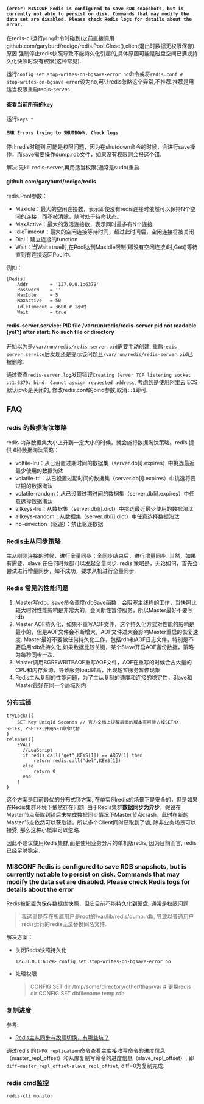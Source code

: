 #### `(error) MISCONF Redis is configured to save RDB snapshots, but is currently not able to persist on disk. Commands that may modify the data set are disabled. Please check Redis logs for details about the error.`

在redis-cli运行`ping`命令时碰到(之前直接调用github.com/garyburd/redigo/redis.Pool.Close(),client退出时数据无权限保存).
原因:强制停止redis快照导致不能持久化引起的,具体原因可能是磁盘空间已满或持久化快照时没有权限(这种常见).

运行`config set stop-writes-on-bgsave-error no`命令或将`redis.conf # stop-writes-on-bgsave-error`设为no,可让redis忽略这个异常,不推荐.推荐是用适当权限重启redis-server.

#### 查看当前所有的key

运行`keys *`

#### `ERR Errors trying to SHUTDOWN. Check logs`

停止redis时碰到,可能是权限问题，因为在shutdown命令的时候，会进行save操作，而save需要操作dump.rdb文件，如果没有权限则会报这个错.

解决:先kill redis-server,再用适当权限(通常是sudo)重启.

#### github.com/garyburd/redigo/redis

redis.Pool参数：

- MaxIdle：最大的空闲连接数，表示即使没有redis连接时依然可以保持N个空闲的连接，而不被清除，随时处于待命状态。
- MaxActive：最大的激活连接数，表示同时最多有N个连接
- IdleTimeout：最大的空闲连接等待时间，超过此时间后，空闲连接将被关闭
- Dial：建立连接的function
- Wait：当Wait=true时,在Pool达到MaxIdle限制(即没有空闲连接)时,Get()等待直到有连接返回Pool中.

 例如：
```
[Redis]
	Addr        = '127.0.0.1:6379'
	Password    = ''
	MaxIdle     = 5
	MaxActive   = 50
	IdleTimeout = 3600 # 1小时
	Wait        = true
```

#### redis-server.service: PID file /var/run/redis/redis-server.pid not readable (yet?) after start: No such file or directory
开始以为是`/var/run/redis/redis-server.pid`需要手动创建, 重启`redis-server.service`后发现还是提示该问题且`/var/run/redis/redis-server.pid`已被删除.

通过查查`redis-server.log`发现错误`Creating Server TCP listening socket ::1:6379: bind: Cannot assign requested address`, 考虑到是使用阿里云 ECS默认ipv6是关闭的, 修改redis.conf的bind参数,取消`::1`即可.

## FAQ
### redis 的数据淘汰策略
redis 内存数据集大小上升到一定大小的时候，就会施行数据淘汰策略。redis 提供 6种数据淘汰策略：
- voltile-lru：从已设置过期时间的数据集（server.db[i].expires）中挑选最近最少使用的数据淘汰
- volatile-ttl：从已设置过期时间的数据集（server.db[i].expires）中挑选将要过期的数据淘汰
- volatile-random：从已设置过期时间的数据集（server.db[i].expires）中任意选择数据淘汰
- allkeys-lru：从数据集（server.db[i].dict）中挑选最近最少使用的数据淘汰
- allkeys-random：从数据集（server.db[i].dict）中任意选择数据淘汰
- no-enviction（驱逐）：禁止驱逐数据

### [Redis主从同步策略](https://blog.csdn.net/sk199048/article/details/50725369)
主从刚刚连接的时候，进行全量同步；全同步结束后，进行增量同步. 当然，如果有需要，slave 在任何时候都可以发起全量同步. redis 策略是，无论如何，首先会尝试进行增量同步，如不成功，要求从机进行全量同步.

### Redis 常见的性能问题
1. Master写rdb，save命令调度rdbSave函数，会阻塞主线程的工作，当快照比较大时对性能影响是非常大的，会间断性暂停服务，所以Master最好不要写rdb
1. Master AOF持久化，如果不重写AOF文件，这个持久化方式对性能的影响是最小的，但是AOF文件会不断增大，AOF文件过大会影响Master重启的恢复速度. Master最好不要做任何持久化工作，包括rdb和AOF日志文件，特别是不要启用rdb做持久化,如果数据比较关键，某个Slave开启AOF备份数据，策略为每秒同步一次.
1. Master调用BGREWRITEAOF重写AOF文件，AOF在重写的时候会占大量的CPU和内存资源，导致服务load过高，出现短暂服务暂停现象
1. Redis主从复制的性能问题，为了主从复制的速度和连接的稳定性，Slave和Master最好在同一个局域网内

### 分布式锁
```
tryLock(){  
    SET Key UniqId Seconds // 官方文档上提醒后面的版本有可能去掉SETNX, SETEX, PSETEX,并用SET命令代替
}
release(){  
    EVAL(
      //LuaScript
      if redis.call("get",KEYS[1]) == ARGV[1] then
          return redis.call("del",KEYS[1])
      else
          return 0
      end
    )
}
```

这个方案是目前最优的分布式锁方案, 在单实例redis的场景下是安全的，但是如果在Redis集群环境下依然存在问题: 由于Redis集群**数据同步为异步**，假设在Master节点获取到锁后未完成数据同步情况下Master节点crash，此时在新的Master节点依然可以获取锁，所以多个Client同时获取到了锁, 除非业务场景可以接受, 那么这种小概率可以忽略. 

因此不建议使用Redis集群,而是使用业务分片的单机版redis, 因为目前而言, redis已经足够稳定.

### MISCONF Redis is configured to save RDB snapshots, but is currently not able to persist on disk. Commands that may modify the data set are disabled. Please check Redis logs for details about the error
Redis被配置为保存数据库快照，但它目前不能持久化到硬盘, 通常是权限问题.

> 我这里是存在所属用户是root的/var/lib/redis/dump.rdb, 导致以普通用户redis运行的redis无法替换同名文件.

解决方案：
- 关闭Redis快照持久化

    `127.0.0.1:6379> config set stop-writes-on-bgsave-error no`
- 处理权限

    > CONFIG SET dir /tmp/some/directory/other/than/var # 更换redis dir
    > CONFIG SET dbfilename temp.rdb

### 复制进度
参考:
- [Redis主从同步与故障切换，有哪些坑？](https://new.qq.com/omn/20201125/20201125A0GFNT00.html)

通过redis 的`INFO replication`命令查看主库接收写命令的进度信息（master_repl_offset）和从库复制写命令的进度信息（slave_repl_offset）, 即`diff=master_repl_offset-slave_repl_offset`, diff=0为复制完成.

### redis cmd监控
`redis-cli monitor`